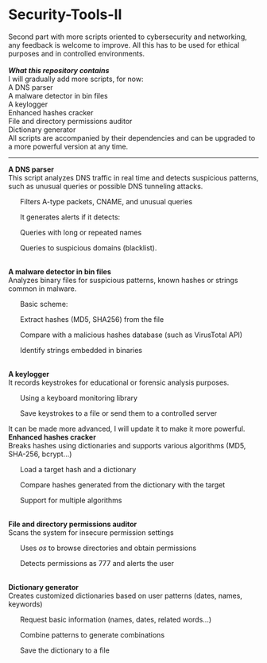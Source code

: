 # Security-Tools-II
Second part with more scripts oriented to cybersecurity and networking, any feedback is welcome to improve. All this has to be used for ethical purposes and in controlled environments.
<br><br><em><b>What this repository contains</b></em>
<br>
I will gradually add more scripts, for now:
<br>A DNS parser
<br>A malware detector in bin files
<br>A keylogger
<br>Enhanced hashes cracker
<br>File and directory permissions auditor
<br>Dictionary generator
<br>All scripts are accompanied by their dependencies and can be upgraded to a more powerful version at any time.


---------------------------------------
<b>A DNS parser</b>
<br>This script analyzes DNS traffic in real time and detects suspicious patterns, such as unusual queries or possible DNS tunneling attacks.
  <ol>Filters A-type packets, CNAME, and unusual queries</ol>
  <ol>It generates alerts if it detects:</ol> <ol>Queries with long or repeated names</ol><ol>Queries to suspicious domains (blacklist).</ol>
<br>
<b>A malware detector in bin files</b>
<br>Analyzes binary files for suspicious patterns, known hashes or strings common in malware.
<ol>Basic scheme:</ol>
  <ol>Extract hashes (MD5, SHA256) from the file</ol>
  <ol>Compare with a malicious hashes database (such as VirusTotal API)</ol>
  <ol>Identify strings embedded in binaries</ol>
<br>
<b>A keylogger</b>
<br>It records keystrokes for educational or forensic analysis purposes.
  <ol>Using a keyboard monitoring library</ol>
  <ol>Save keystrokes to a file or send them to a controlled server</ol>
It can be made more advanced, I will update it to make it more powerful.
<br>
<b>Enhanced hashes cracker</b>
<br>Breaks hashes using dictionaries and supports various algorithms (MD5, SHA-256, bcrypt...)
  <ol>Load a target hash and a dictionary</ol>
  <ol>Compare hashes generated from the dictionary with the target</ol>
  <ol>Support for multiple algorithms</ol>
<br>
<b>File and directory permissions auditor</b>
<br>Scans the system for insecure permission settings
  <ol>Uses <em>os</em> to browse directories and obtain permissions</ol>
  <ol>Detects permissions as 777 and alerts the user</ol>
<br>
<b>Dictionary generator</b>
<br>Creates customized dictionaries based on user patterns (dates, names, keywords)
  <ol>Request basic information (names, dates, related words...)</ol>
  <ol>Combine patterns to generate combinations</ol>
  <ol>Save the dictionary to a file</ol>
